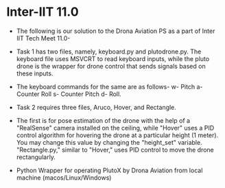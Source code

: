 # Inter-IIT 11.0

- The following is our solution to the Drona Aviation PS as a part of Inter IIT Tech Meet 11.0-

- Task 1 has two files, namely, keyboard.py and plutodrone.py. The keyboard file uses MSVCRT to read keyboard inputs, while the pluto drone is the wrapper for drone control that sends signals based on these inputs.
  
- The keyboard commands for the same are as follows- w- Pitch a- Counter Roll s- Counter Pitch d- Roll.

- Task 2 requires three files, Aruco, Hover, and Rectangle. 
 
- The first is for pose estimation of the drone with the help of a "RealSense" camera installed on the ceiling, while "Hover" uses a PID control algorithm for hovering the drone at a particular height (1 meter). You may change this value by changing the "height_set" variable. "Rectangle.py," similar to "Hover," uses PID control to move the drone rectangularly.

- Python Wrapper for operating PlutoX by Drona Aviation from local machine (macos/Linux/Windows)